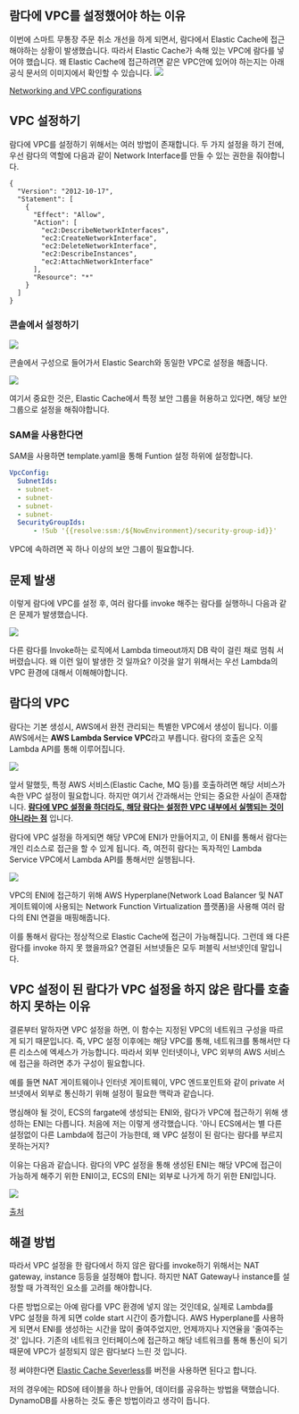 ## 람다에 VPC를 설정했어야 하는 이유

이번에 스마트 무통장 주문 취소 개선을 하게 되면서, 람다에서 Elastic Cache에 접근해야하는 상황이 발생했습니다. 따라서 Elastic Cache가 속해 있는 VPC에 람다를 넣어야 했습니다. 왜 Elastic Cache에 접근하려면 같은 VPC안에 있어야 하는지는 아래 공식 문서의 이미지에서 확인할 수 있습니다.
![](https://velog.velcdn.com/images/leehjhjhj/post/968a96ac-0629-4873-be21-7ae6d5fb33d0/image.png)

[Networking and VPC configurations](https://docs.aws.amazon.com/lambda/latest/dg/networking-vpc.html)

## VPC 설정하기

람다에 VPC를 설정하기 위해서는 여러 방법이 존재합니다. 두 가지 설정을 하기 전에, 우선 람다의 역할에 다음과 같이 Network Interface를 만들 수 있는 권한을 줘야합니다.

```
{
  "Version": "2012-10-17",
  "Statement": [
    {
      "Effect": "Allow",
      "Action": [
        "ec2:DescribeNetworkInterfaces",
        "ec2:CreateNetworkInterface",
        "ec2:DeleteNetworkInterface",
        "ec2:DescribeInstances",
        "ec2:AttachNetworkInterface"
      ],
      "Resource": "*"
    }
  ]
}
```

### 콘솔에서 설정하기

![](https://velog.velcdn.com/images/leehjhjhj/post/afc3d988-d186-498e-9aa9-dee3238b3bbd/image.png)

콘솔에서 구성으로 들어가서 Elastic Search와 동일한 VPC로 설정을 해줍니다.

![](https://velog.velcdn.com/images/leehjhjhj/post/74b55ddd-98ff-47e3-b881-76884e9a9279/image.png)

여기서 중요한 것은, Elastic Cache에서 특정 보안 그룹을 허용하고 있다면, 해당 보안 그룹으로 설정을 해줘야합니다.

### SAM을 사용한다면

SAM을 사용하면 template.yaml을 통해 Funtion 설정 하위에 설정합니다.

```yaml
VpcConfig:
  SubnetIds:
  - subnet-
  - subnet-
  - subnet-
  - subnet-
  SecurityGroupIds: 
      - !Sub '{{resolve:ssm:/${NowEnvironment}/security-group-id}}'
```

VPC에 속하려면 꼭 하나 이상의 보안 그룹이 필요합니다.

## 문제 발생

이렇게 람다에 VPC를 설정 후, 여러 람다를 invoke 해주는 람다를 실행하니 다음과 같은 문제가 발생했습니다.

![](https://velog.velcdn.com/images/leehjhjhj/post/85b3b4dc-3720-44fd-94a2-048523d41843/image.png)

다른 람다를 Invoke하는 로직에서 Lambda timeout까지 DB 락이 걸린 채로 멈춰 서버렸습니다. 왜 이런 일이 발생한 것 일까요? 이것을 알기 위해서는 우선 Lambda의 VPC 환경에 대해서 이해해야합니다.

## 람다의 VPC

람다는 기본 생성시, AWS에서 완전 관리되는 특별한 VPC에서 생성이 됩니다. 이를 AWS에서는 **AWS Lambda Service VPC**라고 부릅니다. 람다의 호출은 오직 Lambda API를 통해 이루어집니다.

![](https://velog.velcdn.com/images/leehjhjhj/post/d04e7aa6-c42c-49a4-afff-f5c25d1a26e1/image.png)

앞서 말했듯, 특정 AWS 서비스(Elastic Cache, MQ 등)를 호출하려면 해당 서비스가 속한 VPC 설정이 필요합니다. 하지만 여기서 간과해서는 안되는 중요한 사실이 존재합니다.
**<U>람다에 VPC 설정을 하더라도, 해당 람다는 설정한 VPC 내부에서 실행되는 것이 아니라는 점</U>** 입니다.

람다에 VPC 설정을 하게되면 해당 VPC에 ENI가 만들어지고, 이 ENI를 통해서 람다는 개인 리소스로 접근을 할 수 있게 됩니다. 즉, 여전히 람다는 독자적인 Lambda Service VPC에서 Lambda API를 통해서만 실행됩니다.

![](https://velog.velcdn.com/images/leehjhjhj/post/72bf3601-891e-46d4-b533-8f30ff2d8072/image.png)

VPC의 ENI에 접근하기 위해 AWS Hyperplane(Network Load Balancer 및 NAT 게이트웨이에 사용되는 Network Function Virtualization 플랫폼)을 사용해 여러 람다의 ENI 연결을 매핑해줍니다.

이를 통해서 람다는 정상적으로 Elastic Cache에 접근이 가능해집니다. 그런데 왜 다른 람다를 invoke 하지 못 했을까요? 연결된 서브넷들은 모두 퍼블릭 서브넷인데 말입니다.

## VPC 설정이 된 람다가 VPC 설정을 하지 않은 람다를 호출하지 못하는 이유

결론부터 말하자면 VPC 설정을 하면, 이 함수는 지정된 VPC의 네트워크 구성을 따르게 되기 때문입니다. 즉, VPC 설정 이후에는 해당 VPC를 통해, 네트워크를 통해서만 다른 리소스에 엑세스가 가능합니다. 따라서 외부 인터넷이나, VPC 외부의 AWS 서비스에 접근을 하려면 추가 구성이 필요합니다.

예를 들면 NAT 게이트웨이나 인터넷 게이트웨이, VPC 엔드포인트와 같이 private 서브넷에서 외부로 통신하기 위해 설정이 필요한 맥락과 같습니다.

명심해야 될 것이, ECS의 fargate에 생성되는 ENI와, 람다가 VPC에 접근하기 위해 생성하는 ENI는 다릅니다. 처음에 저는 이렇게 생각했습니다. '아니 ECS에서는 별 다른 설정없이 다른 Lambda에 접근이 가능한데, 왜 VPC 설정이 된 람다는 람다를 부르지 못하는거지?

이유는 다음과 같습니다. 람다의 VPC 설정을 통해 생성된 ENI는 해당 VPC에 접근이 가능하게 해주기 위한 ENI이고, ECS의 ENI는 외부로 나가게 하기 위한 ENI입니다.

![](https://velog.velcdn.com/images/leehjhjhj/post/bc6d9338-2c25-4a93-a337-a960a3dcd5c7/image.png)

[출처](https://cloudonaut.io/fargate-networking-101/)

## 해결 방법

따라서 VPC 설정을 한 람다에서 하지 않은 람다를 invoke하기 위해서는 NAT gateway, instance 등등을 설정해야 합니다. 하지만 NAT Gateway나 instance를 설정할 때 가격적인 요소를 고려를 해야합니다.

다른 방법으로는 아예 람다를 VPC 환경에 넣지 않는 것인데요, 실제로 Lambda를 VPC 설정을 하게 되면 colde start 시간이 증가합니다. AWS Hyperplane를 사용하게 되면서 ENI를 생성하는 시간을 많이 줄여주었지만, 언제까지나 지연율을 '줄여주는 것' 입니다. 기존의 네트워크 인터페이스에 접근하고 해당 네트워크를 통해 통신이 되기 때문에 VPC가 설정되지 않은 람다보다 느린 것 입니다.

정 써야한다면 [Elastic Cache Severless](https://docs.aws.amazon.com/AmazonElastiCache/latest/dg/LambdaRedis.html)를 버전을 사용하면 된다고 합니다.

저의 경우에는 RDS에 테이블을 하나 만들어, 데이터를 공유하는 방법을 택했습니다. DynamoDB를 사용하는 것도 좋은 방법이라고 생각이 듭니다.